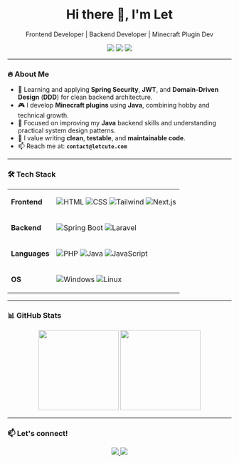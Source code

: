 <h1 align="center">Hi there 👋, I'm Let</h1>
<p align="center">
  Frontend Developer | Backend Developer | Minecraft Plugin Dev
</p>

<p align="center">
  <a href="https://github.com/LetCute"><img src="https://img.shields.io/github/followers/LetCute?label=Follow&style=social" /></a>
  <a href="mailto:contact@letcute.com"><img src="https://img.shields.io/badge/email-contact-blue?style=flat&logo=gmail" /></a>
  <a href="https://www.linkedin.com/in/letcute-%E3%85%A4-842bb3297/"><img src="https://img.shields.io/badge/linkedin-profile-blue?style=flat&logo=linkedin" /></a>
</p>

---

### 🔥 About Me
- 🌱 Learning and applying **Spring Security**, **JWT**, and **Domain-Driven Design** (**DDD**) for clean backend architecture.
- 🎮 I develop **Minecraft plugins** using **Java**, combining hobby and technical growth.
- 💬 Focused on improving my **Java** backend skills and understanding practical system design patterns.
- 🧠 I value writing **clean**, **testable**, and **maintainable code**.
- 📫 Reach me at: **`contact@letcute.com`**

---

### 🛠 Tech Stack

<table>
  <tr>
    <td><strong>Frontend</strong></td>
    <td>

![HTML](https://img.shields.io/badge/HTML-E34F26?style=for-the-badge&logo=html5&logoColor=white)
![CSS](https://img.shields.io/badge/CSS-1572B6?style=for-the-badge&logo=css3&logoColor=white)
![Tailwind](https://img.shields.io/badge/Tailwind_CSS-38B2AC?style=for-the-badge&logo=tailwind-css&logoColor=white)
![Next.js](https://img.shields.io/badge/Next.js-000000?style=for-the-badge&logo=nextdotjs&logoColor=white)

    
  </tr>
  <tr>
    <td><strong>Backend</strong></td>
    <td>

![Spring Boot](https://img.shields.io/badge/Spring_Boot-6DB33F?style=for-the-badge&logo=spring-boot&logoColor=white)
![Laravel](https://img.shields.io/badge/Laravel-F9322C?style=for-the-badge&logo=laravel&logoColor=white)

    
  </tr>
  <tr>
    <td><strong>Languages</strong></td>
    <td>

![PHP](https://img.shields.io/badge/PHP-777BB4?style=for-the-badge&logo=php&logoColor=white)
![Java](https://img.shields.io/badge/Java-007396?style=for-the-badge&logo=java&logoColor=white)
![JavaScript](https://img.shields.io/badge/JavaScript-F7DF1E?style=for-the-badge&logo=javascript&logoColor=black)

    
  </tr>
  <tr>
    <td><strong>OS</strong></td>
    <td>

![Windows](https://img.shields.io/badge/Windows-0078D6?style=for-the-badge&logo=windows&logoColor=white)
![Linux](https://img.shields.io/badge/Linux_(Ubuntu,_WSL)-FCC624?style=for-the-badge&logo=linux&logoColor=black)

    
  </tr>
</table>

---

### 📊 GitHub Stats

<p align="center">
  <img src="https://github-readme-stats.vercel.app/api?username=LetCute&show_icons=true&theme=tokyonight" height="180"/>
  <img src="https://github-readme-stats.vercel.app/api/top-langs/?username=LetCute&layout=compact&theme=tokyonight" height="180"/>
</p>

---

### 📫 Let's connect!

<p align="center">
  <a href="https://github.com/LetCute">
    <img src="https://img.shields.io/github/stars/LetCute?style=social" />
  </a>
  <a href="https://www.linkedin.com/in/letcute-%E3%85%A4-842bb3297/">
    <img src="https://img.shields.io/badge/LinkedIn-LetCute-blue?style=flat-square&logo=linkedin" />
  </a>
</p>
